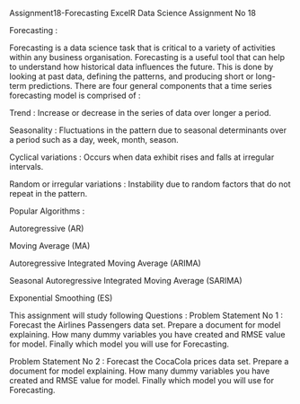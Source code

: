 Assignment18-Forecasting ExcelR Data Science Assignment No 18

Forecasting :

Forecasting is a data science task that is critical to a variety of activities within any business organisation. Forecasting is a useful tool that can help to understand how historical data influences the future. This is done by looking at past data, defining the patterns, and producing short or long-term predictions.
There are four general components that a time series forecasting model is comprised of :

Trend : Increase or decrease in the series of data over longer a period.

Seasonality : Fluctuations in the pattern due to seasonal determinants over a period such as a day, week, month, season.

Cyclical variations : Occurs when data exhibit rises and falls at irregular intervals.

Random or irregular variations : Instability due to random factors that do not repeat in the pattern.

Popular Algorithms :

Autoregressive (AR)

Moving Average (MA)

Autoregressive Integrated Moving Average (ARIMA)

Seasonal Autoregressive Integrated Moving Average (SARIMA)

Exponential Smoothing (ES)

This assignment will study following Questions :
Problem Statement No 1 :
Forecast the Airlines Passengers data set. Prepare a document for model explaining. How many dummy variables you have created and RMSE value for model. Finally which model you will use for Forecasting.

Problem Statement No 2 :
Forecast the CocaCola prices data set. Prepare a document for model explaining. How many dummy variables you have created and RMSE value for model. Finally which model you will use for Forecasting.
